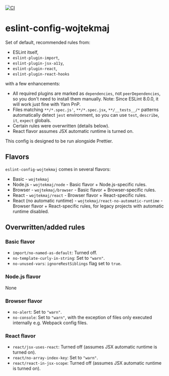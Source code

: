 [![CI](https://github.com/wojtekmaj/eslint-config-wojtekmaj/workflows/CI/badge.svg)](https://github.com/wojtekmaj/eslint-config-wojtekmaj/actions)

# eslint-config-wojtekmaj

Set of default, recommended rules from:
* ESLint itself,
* `eslint-plugin-import`,
* `eslint-plugin-jsx-a11y`,
* `eslint-plugin-react`,
* `eslint-plugin-react-hooks`

with a few enhancements:
* All required plugins are marked as `dependencies`, not `peerDependencies`, so you don't need to install them manually.
  Note: Since ESLint 8.0.0, it will work just fine with Yarn PnP.
* Files matching `**/*.spec.js'`, `**/*.spec.jsx`, `**/__tests__/*` patterns automatically detect `jest` environment, so you can use `test`, `describe`, `it`, `expect` globals.
* Certain rules were overwritten (details below).
* React flavor assumes JSX automatic runtime is turned on.

This config is designed to be run alongside Prettier.

## Flavors

`eslint-config-wojtekmaj` comes in several flavors:

* Basic - `wojtekmaj`
* Node.js - `wojtekmaj/node` - Basic flavor + Node.js-specific rules.
* Browser - `wojtekmaj/browser` - Basic flavor + Browser-specific rules.
* React - `wojtekmaj/react` - Browser flavor + React-specific rules.
* React (no automatic runtime) - `wojtekmaj/react-no-automatic-runtime` - Browser flavor + React-specific rules, for legacy projects with automatic runtime disabled.

## Overwritten/added rules

### Basic flavor

* `import/no-named-as-default`: Turned off.
* `no-template-curly-in-string`: Set to `"warn"`.
* `no-unused-vars`: `ignoreRestSiblings` flag set to `true`.

### Node.js flavor

None

### Browser flavor

* `no-alert`: Set to `"warn"`.
* `no-console`: Set to `"warn"`, with the exception of files only executed internally e.g. Webpack config files.

### React flavor

* `react/jsx-uses-react`: Turned off (assumes JSX automatic runtime is turned on).
* `react/no-array-index-key`: Set to `"warn"`.
* `react/react-in-jsx-scope`: Turned off (assumes JSX automatic runtime is turned on).
